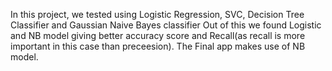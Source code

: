 In this project, we tested using Logistic Regression, SVC, Decision Tree Classifier and Gaussian Naive Bayes classifier
Out of this we found Logistic and NB model giving better accuracy score and Recall(as recall is more important in this case than preceesion).
The Final app makes use of NB model.
